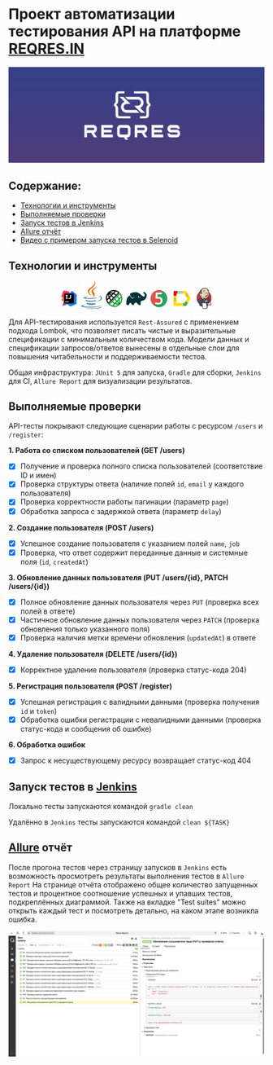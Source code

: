 # Проект автоматизации тестирования API на платформе [REQRES.IN](https://reqres.in/)
<a href="https://reqres.in/"><img src="picsandmedia/apilogo.JPG"></a>


## Содержание:

- [Технологии и инструменты](#Технологии-и-инструменты)
- [Выполняемые проверки](#Выполняемые-проверки)
- [Запуск тестов в Jenkins](#Запуск-тестов-в-Jenkins)
- [Allure отчёт](#Allure-отчёт)
- [Видео с примером запуска тестов в Selenoid](#video)
 

## <a name="Технологии и инструменты">Технологии и инструменты</a>
<p  align="center">
<code><a href="https://www.jetbrains.com/idea/"><img width="8%" title="IntelliJ IDEA" src="picsandmedia/IDEA-logo.svg"></a></code> 
<code><a href="https://www.java.com/"><img width="8%" title="Java" src="picsandmedia/java-logo.svg"></a></code> 
<code><a href="https://rest-assured.io/"><img width="8%" title="Rest-Assured" src="picsandmedia/rest-assured-logo.svg"></a></code> 
<code><a href="https://gradle.org/"><img width="8%" title="Gradle" src="picsandmedia/gradle-logo.svg"></a></code> 
<code><a href="https://junit.org/junit5/"><img width="8%" title="JUnit5" src="picsandmedia/junit5-logo.svg"></a></code> 
<code><a href="https://allurereport.org/"><img width="8%" title="Allure Report" src="picsandmedia/allure-Report-logo.svg"></a></code> 
<code><a href="https://www.jenkins.io/"><img width="8%" title="Jenkins" src="picsandmedia/jenkins-logo.svg"></a></code> 
 </p>
 
Для API-тестирования используется `Rest-Assured` с применением подхода Lombok, что позволяет писать чистые и выразительные спецификации с минимальным количеством кода. 
Модели данных и спецификации запросов/ответов вынесены в отдельные слои для повышения читабельности и поддерживаемости тестов.

Общая инфраструктура: `JUnit 5` для запуска, `Gradle` для сборки, `Jenkins` для CI, `Allure Report` для визуализации результатов.


## <a name="Выполняемые проверки">Выполняемые проверки</a> 

API-тесты покрывают следующие сценарии работы с ресурсом `/users` и `/register`:

**1. Работа со списком пользователей (GET /users)**
-   [x] Получение и проверка полного списка пользователей (соответствие ID и имен)
-   [x] Проверка структуры ответа (наличие полей `id`, `email` у каждого пользователя)
-   [x] Проверка корректности работы пагинации (параметр `page`)
-   [x] Обработка запроса с задержкой ответа (параметр `delay`)

**2. Создание пользователя (POST /users)**
-   [x] Успешное создание пользователя с указанием полей `name`, `job`
-   [x] Проверка, что ответ содержит переданные данные и системные поля (`id`, `createdAt`)

**3. Обновление данных пользователя (PUT /users/{id}, PATCH /users/{id})**
-   [x] Полное обновление данных пользователя через `PUT` (проверка всех полей в ответе)
-   [x] Частичное обновление данных пользователя через `PATCH` (проверка обновления только указанного поля)
-   [x] Проверка наличия метки времени обновления (`updatedAt`) в ответе

**4. Удаление пользователя (DELETE /users/{id})**
-   [x] Корректное удаление пользователя (проверка статус-кода 204)

**5. Регистрация пользователя (POST /register)**
-   [x] Успешная регистрация с валидными данными (проверка получения `id` и `token`)
-   [x] Обработка ошибки регистрации с невалидными данными (проверка статус-кода и сообщения об ошибке)

**6. Обработка ошибок**
-   [x] Запрос к несуществующему ресурсу возвращает статус-код 404


## <a name="Запуск тестов в Jenkins">Запуск тестов в [Jenkins](https://jenkins.autotests.cloud/job/ReqrInPrjct/)</a>
Локально тесты запускаются командой ```gradle clean```

Удалённо в ```Jenkins``` тесты запускаются командой ```clean ${TASK}```

## <a name="Allure отчёт">[Allure](https://jenkins.autotests.cloud/job/ReqrInPrjct/1/allure/) отчёт</a> 

После прогона тестов через страницу запусков в `Jenkins` есть возможность просмотреть результаты выполнения тестов в `Allure Report`
На странице отчёта отображено общее количество запущенных тестов и процентное соотношение успешных и упавших тестов, подкреплённых диаграммой.
Также на вкладке "Test suites" можно открыть каждый тест и посмотреть детально, на каком этапе возникла ошибка. 

<img src="picsandmedia/api-scrin-1.JPG" alt="Jenkinsallure1" width="950">



